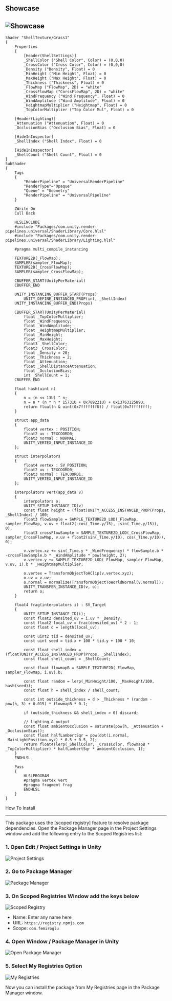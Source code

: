 Showcase
--------------
![Showcase](https://github.com/FurkanEmiroglu/FurkanEmiroglu/blob/main/ShellTextured-Grass/ShellTexturedGrass.gif?raw=true)
--------------

```HLSL
Shader "ShellTexture/Grass1"
{
    Properties
    {
        [Header(ShellSettings)]
        _ShellColor ("Shell Color", Color) = (0,0,0)
        _CrossColor ("Cross Color", Color) = (0,0,0)
        _Density ("Density", Float) = 0
        _MinHeight ("Min Height", Float) = 0
        _MaxHeight ("Max Height", Float) = 0
        _Thickness ("Thickness", Float) = 0
        _FlowMap ("FlowMap", 2D) = "white"
        _CrossFlowMap ("CorssFlowMap", 2D) = "white"
        _WindFrequency ("Wind Frequency", Float) = 0
        _WindAmplitude ("Wind Amplitude", Float) = 0
        _HeightmapMultiplier ("Heightmap", Float) = 0
        _TopColorMultiplier ("Top Color Mul", Float) = 0
    
    [Header(Lighting)]
    _Attenuation ("Attenuation", Float) = 0
    _OcclusionBias ("Occlusion Bias", Float) = 0

    [HideInInspector]
    _ShellIndex ("Shell Index", Float) = 0

    [HideInInspector]
    _ShellCount ("Shell Count", Float) = 0
}
SubShader
{
    Tags
    {
        "RenderPipeline" = "UniversalRenderPipeline"
        "RenderType"="Opaque"
        "Queue" = "Geometry"
        "RenderPipeline" = "UniversalPipeline"
    }

    ZWrite On
    Cull Back

    HLSLINCLUDE
    #include "Packages/com.unity.render-pipelines.universal/ShaderLibrary/Core.hlsl"
    #include "Packages/com.unity.render-pipelines.universal/ShaderLibrary/Lighting.hlsl"

    #pragma multi_compile_instancing

    TEXTURE2D(_FlowMap);
    SAMPLER(sampler_FlowMap);
    TEXTURE2D(_CrossFlowMap);
    SAMPLER(sampler_CrossFlowMap);

    CBUFFER_START(UnityPerMaterial)
    CBUFFER_END

    UNITY_INSTANCING_BUFFER_START(Props)
        UNITY_DEFINE_INSTANCED_PROP(int, _ShellIndex)
    UNITY_INSTANCING_BUFFER_END(Props)

    CBUFFER_START(UnityPerMaterial)
        float _TopColorMultiplier;
        float _WindFrequency;
        float _WindAmplitude;
        float _HeightmapMultiplier;
        float _MinHeight;
        float _MaxHeight;
        float3 _ShellColor;
        float3 _CrossColor;
        float _Density = 20;
        float _Thickness = 2;
        float _Attenuation;
        float _ShellDistanceAttenuation;
        float _OcclusionBias;
        int _ShellCount = 1;
    CBUFFER_END

    float hash(uint n)
    {
        n = (n << 13U) ^ n;
        n = n * (n * n * 15731U + 0x789221U) + 0x1376312589U;
        return float(n & uint(0x7fffffffU)) / float(0x7fffffff);
    }

    struct app_data
    {
        float4 vertex : POSITION;
        float2 uv : TEXCOORD0;
        float3 normal : NORMAL;
        UNITY_VERTEX_INPUT_INSTANCE_ID
    };

    struct interpolators
    {
        float4 vertex : SV_POSITION;
        float2 uv : TEXCOORD0;
        float3 normal : TEXCOORD1;
        UNITY_VERTEX_INPUT_INSTANCE_ID
    };

    interpolators vert(app_data v)
    {
        interpolators o;
        UNITY_SETUP_INSTANCE_ID(v)
        const float height = (float)UNITY_ACCESS_INSTANCED_PROP(Props, _ShellIndex) / 100;
        float3 flowSample = SAMPLE_TEXTURE2D_LOD(_FlowMap, sampler_FlowMap, v.uv + float2(-cos(_Time.y/15), -sin(_Time.y/15)), 0);
        float3 crossFlowSample = SAMPLE_TEXTURE2D_LOD(_CrossFlowMap, sampler_CrossFlowMap, v.uv + float2(sin(_Time.y/10), cos(_Time.y/10)), 0);
        
        v.vertex.xz += sin(_Time.y * _WindFrequency) * flowSample.b * -crossFlowSample.b * _WindAmplitude * pow(height, 2);
        v.vertex.y += SAMPLE_TEXTURE2D_LOD(_FlowMap, sampler_FlowMap, v.uv, 1).b * _HeightmapMultiplier;

        o.vertex = TransformObjectToHClip(v.vertex.xyz);
        o.uv = v.uv;
        o.normal = normalize(TransformObjectToWorldNormal(v.normal));
        UNITY_TRANSFER_INSTANCE_ID(v, o);
        return o;
    }

    float4 frag(interpolators i) : SV_Target
    {
        UNITY_SETUP_INSTANCE_ID(i);
        const float2 densited_uv = i.uv * _Density;
        const float2 local_uv = frac(densited_uv) * 2 - 1;
        const float d = length(local_uv);

        const uint2 tid = densited_uv;
        const uint seed = tid.x + 100 * tid.y + 100 * 10;

        const float shell_index = (float)UNITY_ACCESS_INSTANCED_PROP(Props, _ShellIndex);
        const float shell_count = _ShellCount;

        const float flowmapB = SAMPLE_TEXTURE2D(_FlowMap, sampler_FlowMap, i.uv).b;
        
        const float random = lerp(_MinHeight/100, _MaxHeight/100, hash(seed));
        const float h = shell_index / shell_count;

        const int outside_thickness = d > _Thickness * (random - pow(h, 3) + 0.015) * flowmapB * 0.1;

        if (outside_thickness && shell_index > 0) discard;

        // lighting & output
        const float ambientOcclusion = saturate(pow(h, _Attenuation + _OcclusionBias));
        const float halfLambertSqr = pow(dot(i.normal, _MainLightPosition.xyz) * 0.5 + 0.5, 2);
        return float4(lerp(_ShellColor, _CrossColor, flowmapB * _TopColorMultiplier) * halfLambertSqr * ambientOcclusion, 1);
    }
    ENDHLSL

    Pass
    {
        HLSLPROGRAM
        #pragma vertex vert
        #pragma fragment frag
        ENDHLSL
    }
}
```



How To Install

--------------
This package uses the [scoped registry] feature to resolve package
dependencies. Open the Package Manager page in the Project Settings window and
add the following entry to the Scoped Registries list:

### 1. Open Edit / Project Settings in Unity
![Project Settings](https://raw.githubusercontent.com/FurkanEmiroglu/FurkanEmiroglu/main/Project%20Settings.jpg)

### 2. Go to Package Manager
![Package Manager](https://raw.githubusercontent.com/FurkanEmiroglu/FurkanEmiroglu/main/Package%20Manager.jpg)

### 3. On Scoped Registries Window add the keys below
![Scoped Registry](https://raw.githubusercontent.com/FurkanEmiroglu/FurkanEmiroglu/main/Scoped%20Registries.jpg)
- Name: Enter any name here
- URL: `https://registry.npmjs.com`
- Scope: `com.femiroglu`

### 4. Open Window / Package Manager in Unity

![Open Package Manager](https://raw.githubusercontent.com/FurkanEmiroglu/FurkanEmiroglu/main/Open%20Package%20Manager.jpg)

### 5. Select My Registries Option
![My Registries](https://raw.githubusercontent.com/FurkanEmiroglu/FurkanEmiroglu/main/Select%20My%20Registries.jpg)

Now you can install the package from My Registries page in the Package Manager
window.